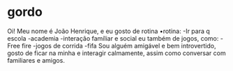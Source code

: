 # gordo
Oi! Meu nome é João Henrique, e eu gosto de rotina
•rotina:
-Ir para q escola
-academia
-interação famíliar e social
eu também de jogos, como:
-Free fire
-jogos de corrida
-fifa
Sou alguém amigável e bem introvertido, gosto de ficar na minha e interagir calmamente, assim como conversar com familiares e amigos.
